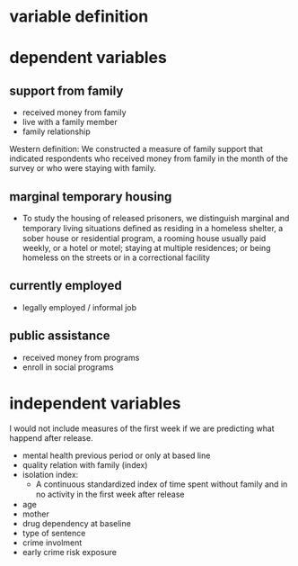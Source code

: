 
# variable definition

# dependent variables

##  support from family

- received money from family
- live with a family member
- family relationship

Western definition: We constructed a measure of family support that
indicated respondents who received money from family in the month of the survey
or who were staying with family.

## marginal temporary housing

- To study the housing of released prisoners, we distinguish marginal and
 temporary living situations deﬁned as residing in a homeless shelter,
 a sober house or residential program, a rooming house usually paid weekly,
 or a hotel or motel; staying at multiple residences;
 or being homeless on the streets or in a correctional facility

## currently employed

- legally employed / informal job

## public assistance

- received money from programs
- enroll in social programs

# independent variables

I would not include measures of the first week if we are predicting
what happend after release.

- mental health previous period or only at based line
- quality relation with family (index)
- isolation index:
    - A continuous standardized index of time spent without family and in no activity in the ﬁrst week after release
- age
- mother
- drug dependency at baseline
- type of sentence
- crime involment
- early crime risk exposure
